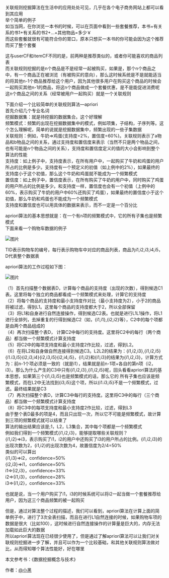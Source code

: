 关联规则挖掘算法在生活中的应用处处可见，几乎在各个电子商务网站上都可以看到其应用    
举个简单的例子   
如当当网，在你浏览一本书的时候，可以在页面中看到一些套餐推荐，本书+有关系的书1+有关系的书2+…+其他物品=多少￥   
而这些套餐就很有可能符合你的胃口，原本只想买一本书的你可能会因为这个推荐而买了整个套餐   

这与userCF和itemCF不同的是，前两种是推荐类似的，或者你可能喜欢的商品列表   	
而关联规则挖掘的是n个商品是不是经常一起被购买，如果是，那个n个商品之中，有一个商品正在被浏览（有被购买的意向），那么这时候系统是不是就能适当的将其他n-1个商品推荐给这个用户，因为其他很多用户在购买这个商品的时候会一起购买其他n-1的商品，将这n个商品做成一个套餐优惠，是不是能促进消费呢   
这n个商品之间的关系（经常被用户一起购买）就是一个关联规则

下面介绍一个比较简单的关联规则算法—apriori   
首先介绍几个专业名词   
挖掘数据集：就是待挖掘的数据集合。这个好理解   
频繁模式：频繁的出现在挖掘数据集中的模式，例如项集，子结构，子序列等。这个怎么理解呢，简单的说就是挖掘数据集中，频繁出现的一些子集数据   
关联规则：例如，牛奶=>鸡蛋{支持度=2%，置信度=60%}。关联规则表示了a物品和b物品之间的关系，通过支持度和置信度来表示（当然不只是两个物品之间，也有可能是n个物品之间的关系），支持度和置信度定义的值的大小会影响到整个算法的性能   
支持度：如上例子中，支持度表示，在所有用户中，一起购买了牛奶和鸡蛋的用户所占的比例是多少。支持度有一个预定义的初值（如上例中的2%），如果最终的支持度小于这个初值，那么这个牛奶和鸡蛋就不能成为一个频繁模式   
置信度：如上例子中，置信度表示，在所有购买了牛奶的用户中，同时购买了鸡蛋的用户所占的比例是多少。和支持度一样，置信度也会有一个初值（上例中的60%，表示购买了牛奶的用户中60%还购买了鸡蛋），如果最终的置信度小于这个初值，那么牛奶和鸡蛋也不能成为一个频繁模式   
支持度和置信度也可以用具体的数据来表示，而不一定是一个百分比

apriori算法的基本思想就是：在一个有n项的频繁模式中，它的所有子集也是频繁模式   
下面来看一个购物车数据的例子

![图片](http://img.blog.csdn.net/20150423233812871?watermark/2/text/aHR0cDovL2Jsb2cuY3Nkbi5uZXQvcXExMDEwODg1Njc4/font/5a6L5L2T/fontsize/400/fill/I0JBQkFCMA==/dissolve/70/gravity/Center)

TID表示购物车的编号，每行表示购物车中对应的商品列表，商品为i1,i2,i3,i4,i5，D代表整个数据表

apriori算法的工作过程如下图：

![图片](http://img.blog.csdn.net/20150423233954116?watermark/2/text/aHR0cDovL2Jsb2cuY3Nkbi5uZXQvcXExMDEwODg1Njc4/font/5a6L5L2T/fontsize/400/fill/I0JBQkFCMA==/dissolve/70/gravity/Center)

（1）首先扫描整个数据表D，计算每个商品的支持度（出现的次数），得到候选C1表。这里将每个独立的商品都看成一个频繁模式来处理，计算它的支持度   
（2）将每个商品的支持度和最小支持度作对比（最小支持度为2），小于2的商品将被过滤，得到L1。这里每个商品的支持度都大于2，所以全部保留   
（3）将L1和自身进行自然连接操作，得到候选C2表。也就是进行L1L1操作，将L1进行全排列，去掉重复的行得到候选C2（如，{i1,i1},{i2,i2}等），C2中的每个项都是由两个商品组成的   
（4）再次扫描整个表D， 计算C2中每行的支持度。这里将C2中的每行（两个商品）都当做一个频繁模式计算支持度   
（5）将C2中的每项支持度和最小支持度2作比较，过滤，得到L2。   
（6）在将L2和自身做自然连接得到候选C3。L2L2的结果为：{i1,i2,i3},{i1,i2,i5}{i1.i3,i5}{i2,i3,i4}{i2,i3,i5}{i2,i4,i5}，{i1,i2}和{i1,i3}的结果为{i1,i2,i3}，计算方式为：前n-1个项必须是一致的（就是i1），结果就是前n-1项+各自的第n项（i2，i3）。那么为什么产生的C3中只有{i1,i2,i3},{i1,i2,i5}呢，回头看看apriori算法的基本思想，如果第三个{i1,i3,i5}也是频繁模式的话，那么它的   所有子集也应该是频繁模式，而在L2中无法找到{i3,i5}这个项，所以{i1.i3,i5}不是一个频繁模式，过滤。最终结果就是C3   
（7）再次扫描整个表D，计算C3中每行的支持度。这里将C3中的每行（三个商品）都当做一个频繁模式计算支持度   
（8）将C3中的每项支持度和最小支持度2作比较，过滤，得到L3   
由于整个表D最多的项是4，而且只出现一次，所以它不可能是频繁模式，故计算到三项的频繁模式就可以结束了   
算法的输出结果应该是;1，L2，L3集合，其中每个项都是一个频繁模式   
例如我们得到一个频繁模式{i1,i2,i3}，能够提取哪些关联规则？   
{i1,i2}=>i3，表示购买了i1，i2的用户中还购买了i3的用户所占的比例。{i1,i2,i3}的出现次数为2，{i1,i2}的出现次数为4，故置信度为2/4=50%   
类似的可以算出   
{i1,i3}=>i2，confidence=50%   
{i2,i3}=>i1，confidence=50%   
i1=>{i2,i3}，confidence=33%   
i2=>{i1,i3}，confidence=28%   
i3=>{i1,i2}，confidence=33%   

也就是说，当一个用户购买了i1，i3的时候系统可以将i2一起当做一个套餐推荐给用户，因为这三个商品频繁的被一起购买

但是，通过对算法整个过程的描述，我们可以看到，apriori算法在计算上面的简单例子中，进行了3次全表扫描，而且在进行L1自然连接的时候，如果购物车项的数据是很大（比如100），这时候进行自然连接操作的计算量是巨大的，内存无法加载如此巨大的数据   
所以apriori算法现在已经很少使用了，但是通过了解apriori算法可以让我们对关联规则挖掘进一步了解，并且可以作为一个比较基础，和其他关联规则算法做对比，从而得知哪个算法性能好，好在哪里

本文参考书：《数据挖掘概念与技术》

作者：[@小黑](http://www.xiaohei.info)